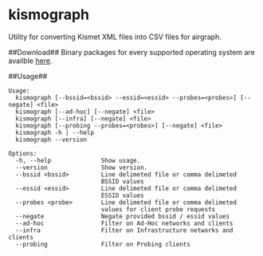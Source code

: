kismograph
==============

Utility for converting Kismet XML files into CSV files for airgraph.

##Download##
Binary packages for every supported operating system are availble [here](https://github.com/mattburch/kismograph/releases/latest).

##Usage##
```
Usage:
  kismograph [--bssid=<bssid> --essid=<essid> --probes=<probes>] [--negate] <file>
  kismograph [--ad-hoc] [--negate] <file>
  kismograph [--infra] [--negate] <file>
  kismograph [--probing --probes=<probes>] [--negate] <file>
  kismograph -h | --help
  kismograph --version

Options:
  -h, --help              Show usage.
  --version               Show version.
  --bssid <bssid>         Line delimeted file or comma delimeted
                          BSSID values
  --essid <essid>         Line delimeted file or comma delimeted
                          ESSID values
  --probes <probe>        Line delimeted file or comma delimeted
                          values for client probe requests
  --negate                Negate provided bssid / essid values
  --ad-hoc                Filter on Ad-Hoc networks and clients
  --infra                 Filter on Infrastructure networks and clients
  --probing               Filter on Probing clients
```
